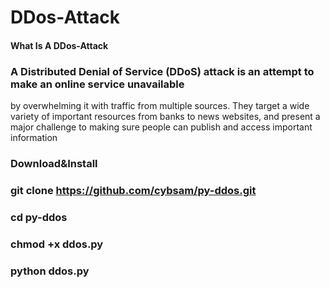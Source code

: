 # DDos-Attack 
#### What Is A DDos-Attack

### A Distributed Denial of Service (DDoS) attack is an attempt to make an online service unavailable 
by overwhelming it with traffic from multiple sources. They target a wide variety of important resources
from banks to news websites, and present a major challenge to making sure people can publish and access important information

### Download&Install

### git clone https://github.com/cybsam/py-ddos.git

### cd py-ddos

### chmod +x ddos.py

### python ddos.py

